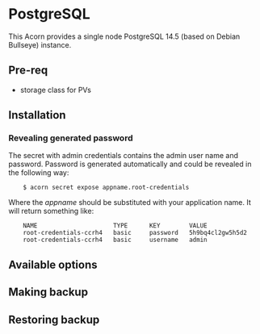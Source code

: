 # PostgreSQL

This Acorn provides a single node PostgreSQL 14.5 (based on Debian Bullseye) instance.

## Pre-req

- storage class for PVs

## Installation

### Revealing generated password

The secret with admin credentials contains the admin user name and password. Password is generated automatically and could be revealed in the following way:

        $ acorn secret expose appname.root-credentials

Where the _appname_ should be substituted with your application name. It will return something like:

        NAME                     TYPE      KEY        VALUE
        root-credentials-ccrh4   basic     password   5h9bq4cl2gw5h5d2
        root-credentials-ccrh4   basic     username   admin


## Available options

## Making backup

## Restoring backup

